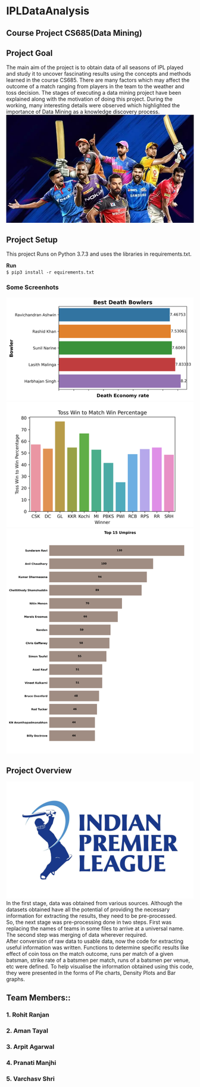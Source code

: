 # IPLDataAnalysis
## Course Project CS685(Data Mining)

## Project Goal

The main aim of the project is to obtain data of all seasons of IPL played and study it to uncover fascinating results using the concepts and methods learned in the course CS685. There are many factors which may affect the outcome of a match ranging from players in the team to the weather and toss decision. The stages of executing a data mining project have been explained along with the motivation of doing this project. During the working, many interesting details were observed which highlighted the importance of Data Mining as a knowledge discovery process.
<br>
![](img/pngs/ipl_data_mining.png)

## Project Setup
This project Runs on Python 3.7.3 and uses the libraries in requirements.txt.

**Run** <br>
`$ pip3 install -r equirements.txt`

### Some Screenhots

![](img/pngs/best_dth_bowlers.png)
![](img/pngs/toss_win_to_win_count.png)
![](img/pngs/top_umpires.png)

## Project Overview
![](img/pngs/ipl_data_mining_overview.png)
In the first stage, data was obtained from various sources. Although the datasets obtained have all the potential of providing the necessary information for extracting the results, they need to be pre-processed.
<br>
So, the next stage was pre-processing done in two steps. First was replacing the names of teams in some files to arrive at a universal name. The second step was merging of data wherever required.
<br>
After conversion of raw data to usable data, now the code for extracting useful information was written. Functions to determine specific results like effect of coin toss on the match outcome, runs per match of a given batsman, strike rate of a batsmen per match, runs of a batsmen per venue, etc were defined. To help visualise the information obtained using this code, they were presented in the forms of Pie charts, Density Plots and Bar graphs.
<br>


## Team Members::

### 1. Rohit Ranjan
### 2. Aman Tayal
### 3. Arpit Agarwal
### 4. Pranati Manjhi
### 5. Varchasv Shri



